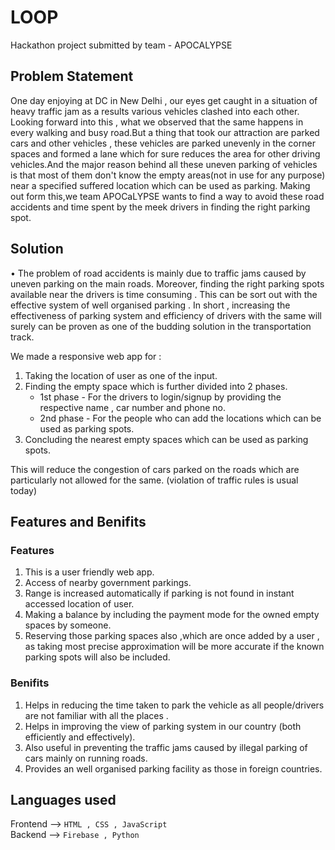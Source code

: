 # LOOP 
Hackathon project submitted by team - APOCALYPSE
## Problem Statement 
One day enjoying at DC in New Delhi , our eyes get caught in a situation of heavy traffic jam as a results various vehicles clashed into each other. Looking forward 
into this , what we observed that the same happens in every walking and busy road.But a thing that took our attraction are parked cars and other vehicles , these vehicles 
are parked unevenly in the corner spaces and formed a lane which for sure reduces the area for other driving vehicles.And the major reason behind all these uneven parking 
of vehicles is that most of them don't know the empty areas(not in use for any purpose) near a specified suffered location which can be used as parking. Making out form 
this,we team APOCaLYPSE wants to find a way to avoid these road accidents and time spent by the meek drivers in finding the right parking spot.
## Solution 
•	The problem of road accidents is mainly due to traffic jams caused by uneven parking on the main roads. Moreover, finding the right parking spots available near the drivers is time consuming .
This can be sort out with the effective system of well organised parking . In short , increasing the effectiveness of parking system and efficiency of drivers with the same will surely can be proven as one of the budding solution in the transportation track.

We made a responsive web app for :

1. Taking the location of user as one of the input.
2. Finding the empty space which is further divided into 2 phases.
   - 1st phase - For the drivers to login/signup by providing the respective name , car number and phone no.
   - 2nd phase - For the people who can add the locations which can be used as parking spots.
3. Concluding the nearest empty spaces which can be used as parking spots.

This will reduce the congestion of cars parked on the roads which are particularly not allowed for the same. (violation of traffic rules is usual today)
## Features and Benifits 
### Features 
1. This is a user friendly web app.
2. Access of nearby government parkings.
3. Range is increased automatically if parking is not found in instant accessed location of user.
4. Making a balance by including the payment mode for the owned empty spaces by someone.
5. Reserving those parking spaces also ,which are once added by a user , as taking most precise approximation will be more accurate if the known parking spots will also be included.

### Benifits
1. Helps in reducing the time taken to park the vehicle as all people/drivers are not familiar with all the places .
2. Helps in improving the view of parking system in our country (both efficiently and effectively).
3. Also useful in preventing the traffic jams caused by illegal parking of cars mainly on running roads.
4. Provides an well organised parking facility as those in foreign countries.

## Languages used 
Frontend --> `HTML , CSS , JavaScript`<br/>
Backend --> `Firebase , Python`
